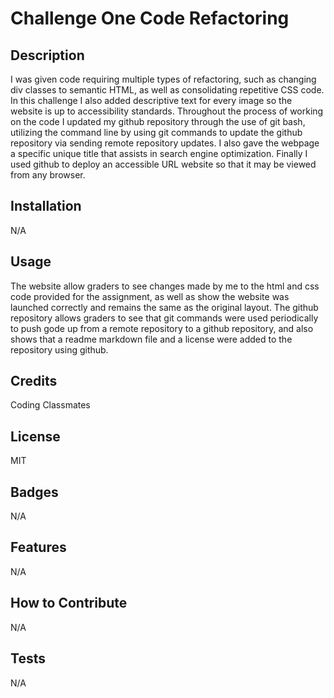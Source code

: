 # Challenge One Code Refactoring

## Description

I was given code requiring multiple types of refactoring, such as changing div classes to semantic HTML, as well as consolidating repetitive CSS code.  In this challenge I also added descriptive text for every image so the website is up to accessibility standards.  Throughout the process of working on the code I updated my github repository through the use of git bash, utilizing the command line by using git commands to update the github repository via sending remote repository updates.  I also gave the webpage a specific unique title that assists in search engine optimization.  Finally I used github to deploy an accessible URL website so that it may be viewed from any browser.


## Installation

N/A

## Usage

The website allow graders to see changes made by me to the html and css code provided for the assignment, as well as show the website was launched correctly and remains the same as the original layout.  The github repository allows graders to see that git commands were used periodically to push gode up from a remote repository to a github repository, and also shows that a readme markdown file and a license were added to the repository using github.

## Credits

Coding Classmates

## License

MIT

## Badges

N/A

## Features

N/A

## How to Contribute

N/A

## Tests

N/A